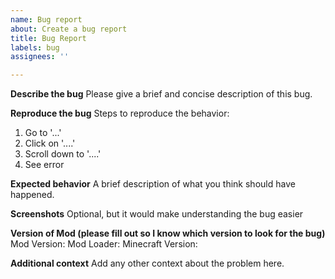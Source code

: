 ```yaml
---
name: Bug report
about: Create a bug report
title: Bug Report
labels: bug
assignees: ''

---
```


**Describe the bug**
Please give a brief and concise description of this bug.

**Reproduce the bug**
Steps to reproduce the behavior:
1. Go to '...'
2. Click on '....'
3. Scroll down to '....'
4. See error

**Expected behavior**
A brief description of what you think should have happened.

**Screenshots**
Optional, but it would make understanding the bug easier

**Version of Mod (please fill out so I know which version to look for the bug)**
Mod Version:
Mod Loader:
Minecraft Version:

**Additional context**
Add any other context about the problem here.
